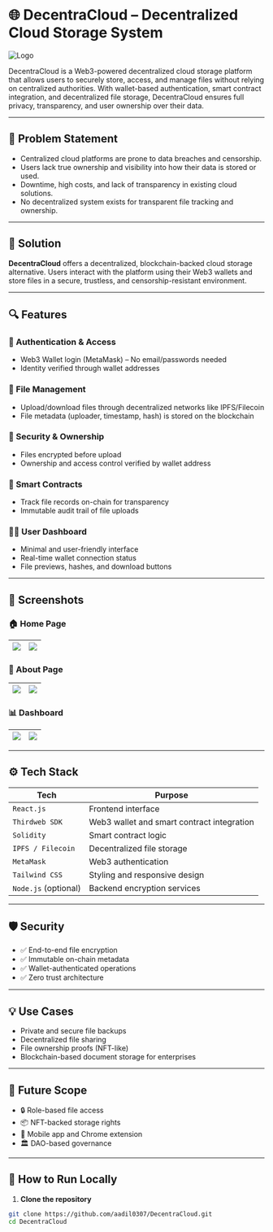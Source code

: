 # 🌐 DecentraCloud – Decentralized Cloud Storage System

![Logo](.\img\logo.png)

DecentraCloud is a Web3-powered decentralized cloud storage platform that allows users to securely store, access, and manage files without relying on centralized authorities. With wallet-based authentication, smart contract integration, and decentralized file storage, DecentraCloud ensures full privacy, transparency, and user ownership over their data.

---

## 🚩 Problem Statement

- Centralized cloud platforms are prone to data breaches and censorship.
- Users lack true ownership and visibility into how their data is stored or used.
- Downtime, high costs, and lack of transparency in existing cloud solutions.
- No decentralized system exists for transparent file tracking and ownership.

---

## 🚀 Solution

**DecentraCloud** offers a decentralized, blockchain-backed cloud storage alternative. Users interact with the platform using their Web3 wallets and store files in a secure, trustless, and censorship-resistant environment.

---

## 🔍 Features

### 👥 Authentication & Access
- Web3 Wallet login (MetaMask) – No email/passwords needed
- Identity verified through wallet addresses

### 📂 File Management
- Upload/download files through decentralized networks like IPFS/Filecoin
- File metadata (uploader, timestamp, hash) is stored on the blockchain

### 🔐 Security & Ownership
- Files encrypted before upload
- Ownership and access control verified by wallet address

### 📜 Smart Contracts
- Track file records on-chain for transparency
- Immutable audit trail of file uploads

### 🧑‍💻 User Dashboard
- Minimal and user-friendly interface
- Real-time wallet connection status
- File previews, hashes, and download buttons

---

## 📸 Screenshots

### 🏠 Home Page
| ![](.\img\home1.png) | ![](.\img\home2.png) |
|--------------------------|--------------------------|

### 📄 About Page
| ![](.\img\about1.png) | ![](.\img\about2.png) |
|---------------------------|---------------------------|

### 📊 Dashboard
| ![](.\img\dashboard1.png) | ![](.\img\dashboard2.png) |
|-------------------------------|-------------------------------|

---

## ⚙️ Tech Stack

| Tech | Purpose |
|------|---------|
| `React.js` | Frontend interface |
| `Thirdweb SDK` | Web3 wallet and smart contract integration |
| `Solidity` | Smart contract logic |
| `IPFS / Filecoin` | Decentralized file storage |
| `MetaMask` | Web3 authentication |
| `Tailwind CSS` | Styling and responsive design |
| `Node.js` (optional) | Backend encryption services |

---

## 🛡️ Security

- ✅ End-to-end file encryption  
- ✅ Immutable on-chain metadata  
- ✅ Wallet-authenticated operations  
- ✅ Zero trust architecture  

---

## 💡 Use Cases

- Private and secure file backups  
- Decentralized file sharing  
- File ownership proofs (NFT-like)  
- Blockchain-based document storage for enterprises  

---

## 📌 Future Scope

- 🔒 Role-based file access  
- 📦 NFT-backed storage rights  
- 📱 Mobile app and Chrome extension  
- 🏛 DAO-based governance  

---

## 🧠 How to Run Locally

1. **Clone the repository**
```bash
git clone https://github.com/aadil0307/DecentraCloud.git
cd DecentraCloud
